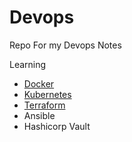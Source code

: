 # Devops

Repo For my Devops Notes

Learning

- [Docker](https://github.com/Anujsd/devops/blob/main/docker/README.md)
- [Kubernetes](https://github.com/Anujsd/devops/blob/main/Kubernetes/README.md)
- [Terraform](https://github.com/Anujsd/devops/blob/main/Terraform/README.md)
- Ansible
- Hashicorp Vault
